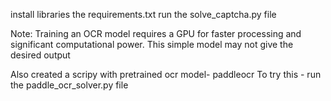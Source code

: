 install libraries the requirements.txt
run the solve_captcha.py file



Note: 
    Training an OCR model requires a GPU for faster processing and significant computational power.
    This simple model may not give the desired output

Also created a scripy with pretrained ocr model- paddleocr
To try this - run the paddle_ocr_solver.py file